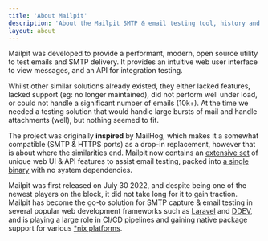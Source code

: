```yaml
---
title: 'About Mailpit'
description: 'About the Mailpit SMTP & email testing tool, history and Docker stats'
layout: about
---
```


<p class="lead">
Mailpit was developed to provide a performant, modern, open source utility to test emails and SMTP delivery.
It provides an intuitive web user interface to view messages, and an API for integration testing.
</p>

Whilst other similar solutions already existed, they either lacked features, lacked support (eg: no longer maintained),
did not perform well under load, or could not handle a significant number of emails (10k+). At the time we needed a testing 
solution that would handle large bursts of mail and handle attachments (well), but nothing seemed to fit.

The project was originally **inspired** by MailHog, which makes it a somewhat compatible (SMTP & HTTPS ports) as a drop-in replacement, however that is about where the similarities end.
Mailpit now contains an [extensive set](../docs/) of unique web UI & API features to assist email testing, packed into [a single binary](../docs/install/) with no system dependencies.

Mailpit was first released on July 30 2022, and despite being one of the newest players on the block, it did not take long for it to gain traction. 
Mailpit has become the go-to solution for SMTP capture & email testing in several popular web development frameworks such as [Laravel](https://laravel.com/docs/11.x/sail#previewing-emails) 
and [DDEV](https://ddev.com/), and is playing a large role in CI/CD pipelines and gaining native package support for various [*nix platforms](https://repology.org/project/mailpit/versions).
